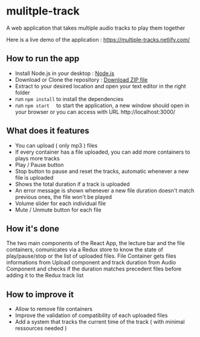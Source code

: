 # mulitple-track
A web application that takes multiple audio tracks to play them together

Here is a live demo of the application : https://multiple-tracks.netlify.com/

## How to run the app

- Install Node.js in your desktop  : [Node.js](https://nodejs.org/en/)
- Download or Clone the repository : [Download ZIP file](https://github.com/AHannelais/mulitple-tracks/archive/master.zip)
- Extract to your desired location and open your text editor in the right folder
- run ``npm install`` to install the dependencies
- run ``npm start  `` to start the application, a new window should open in your browser or you can access with URL http://localhost:3000/

## What does it features

- You can upload ( only mp3 ) files
- If every container has a file uploaded, you can add more containers to plays more tracks
- Play / Pause button
- Stop button to pause and reset the tracks, automatic whenever a new file is uploaded
- Shows the total duration if a track is uploaded
- An error message is shown whenever a new file duration doesn't match previous ones, the file won't be played
- Volume slider for each individual file
- Mute / Unmute button for each file

## How it's done

The two main components of the React App, the lecture bar and the file containers, comunicates via a Redux store to know the state of play/pause/stop or the list of uploaded files. 
File Container gets files informations from Upload component and track duration from Audio Component and checks if the duration matches precedent files before adding it to the Redux track list

## How to improve it

- Allow to remove file containers
- Improve the validation of compatibility of each uploaded files
- Add a system that tracks the current time of the track ( with minimal ressources needed )
